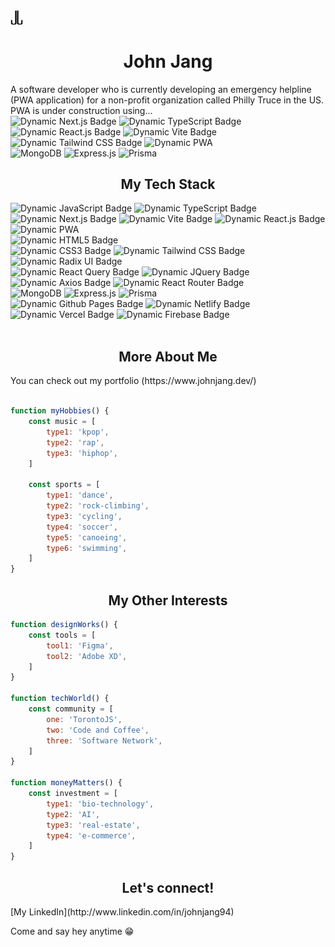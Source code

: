 <img src="./images/logo-dark-bg.png" alt="logo" width="20px"/>
<h1 align="center">John Jang</h1>
<p>
A software developer who is currently developing an emergency helpline (PWA application) for a non-profit organization called Philly Truce in the US. PWA is under construction using...<br/> <img alt="Dynamic Next.js Badge" src="https://img.shields.io/badge/Next.js-black?logo=nextdotjs&logoColor=FFFFFF"> <img alt="Dynamic TypeScript Badge" src="https://img.shields.io/badge/typescript-black?logo=typescript&logoColor=a6b6ff"> <img alt="Dynamic React.js Badge" src="https://img.shields.io/badge/react-black?logo=react&logoColor=61DAFB"> <img alt="Dynamic Vite Badge" src="https://img.shields.io/badge/vite-black?logo=vite&logoColor=blue"> <img alt="Dynamic Tailwind CSS Badge" src="https://img.shields.io/badge/tailwindcss-black?logo=tailwindcss&logoColor=06B6D4"> <img alt="Dynamic PWA" src="https://img.shields.io/badge/pwa-white?logo=pwa&logoColor=5A0FC8"> <br/>
<img alt="MongoDB" src="https://img.shields.io/badge/mongodb-black?logo=mongodb&logoColor=green"> <img alt="Express.js" src="https://img.shields.io/badge/express-black?logo=express&logoColor=ffffff"> <img alt="Prisma" src="https://img.shields.io/badge/prisma-black?logo=prisma&logoColor=ffffff">
</p>
<section>
<h1 align="center">My Tech Stack</h1>
<img alt="Dynamic JavaScript Badge" src="https://img.shields.io/badge/javascript-black?logo=javascript&logoColor=e8f22e">
<img alt="Dynamic TypeScript Badge" src="https://img.shields.io/badge/typescript-black?logo=typescript&logoColor=a6b6ff">
<img alt="Dynamic Next.js Badge" src="https://img.shields.io/badge/Next.js-black?logo=nextdotjs&logoColor=FFFFFF">
<img alt="Dynamic Vite Badge" src="https://img.shields.io/badge/vite-black?logo=vite&logoColor=blue">
<img alt="Dynamic React.js Badge" src="https://img.shields.io/badge/react-black?logo=react&logoColor=61DAFB">
<img alt="Dynamic PWA" src="https://img.shields.io/badge/pwa-white?logo=pwa&logoColor=5A0FC8"><br/>
<img alt="Dynamic HTML5 Badge" src="https://img.shields.io/badge/html5-black?logo=html5&logoColor=E34F26"><br/>
<img alt="Dynamic CSS3 Badge" src="https://img.shields.io/badge/css3-black?logo=css3&logoColor=1572B6">
<img alt="Dynamic Tailwind CSS Badge" src="https://img.shields.io/badge/tailwindcss-black?logo=tailwindcss&logoColor=06B6D4">
<img alt="Dynamic Radix UI Badge" src="https://img.shields.io/badge/radixui-black?logo=radixui&logoColor=ffffff"><br/>
<img alt="Dynamic React Query Badge" src="https://img.shields.io/badge/reactquery-black?logo=reactquery&logoColor=FF4154">
<img alt="Dynamic JQuery Badge" src="https://img.shields.io/badge/jquery-black?logo=jquery&logoColor=0769AD">
<img alt="Dynamic Axios Badge" src="https://img.shields.io/badge/axios-black?logo=axios&logoColor=ffffff">
<img alt="Dynamic React Router Badge" src="https://img.shields.io/badge/reactrouter-black?logo=reactrouter&logoColor=CA4245"> <br/>
<img alt="MongoDB" src="https://img.shields.io/badge/mongodb-black?logo=mongodb&logoColor=green"> 
<img alt="Express.js" src="https://img.shields.io/badge/express-black?logo=express&logoColor=ffffff"> 
<img alt="Prisma" src="https://img.shields.io/badge/prisma-black?logo=prisma&logoColor=ffffff"> <br/>
<img alt="Dynamic Github Pages Badge" src="https://img.shields.io/badge/github-black?logo=github&logoColor=ffffff">
<img alt="Dynamic Netlify Badge" src="https://img.shields.io/badge/netlify-black?logo=netlify&logoColor=00C7B7">
<img alt="Dynamic Vercel Badge" src="https://img.shields.io/badge/vercel-black?logo=vercel&logoColor=ffffff">
<img alt="Dynamic Firebase Badge" src="https://img.shields.io/badge/firebase-black?logo=firebase&logoColor=yellow">
</section><br/>
<section>
<h1 align="center">More About Me</h1>
You can check out my portfolio (https://www.johnjang.dev/)
<br/><br/>

```js
function myHobbies() {
    const music = [
        type1: 'kpop',
        type2: 'rap',
        type3: 'hiphop',
    ]

    const sports = [
        type1: 'dance',
        type2: 'rock-climbing',
        type3: 'cycling',
        type4: 'soccer',
        type5: 'canoeing',
        type6: 'swimming',
    ]
}
```

</section>
<section>
<h1 align="center">My Other Interests</h1>

```js
function designWorks() {
    const tools = [
        tool1: 'Figma',
        tool2: 'Adobe XD',
    ]
}

function techWorld() {
    const community = [
        one: 'TorontoJS',
        two: 'Code and Coffee',
        three: 'Software Network',
    ]
}

function moneyMatters() {
    const investment = [
        type1: 'bio-technology',
        type2: 'AI',
        type3: 'real-estate',
        type4: 'e-commerce',
    ]
}
```

<section>
<h2 align="center">Let's connect!</h2>
[My LinkedIn](http://www.linkedin.com/in/johnjang94)
<footer>
<p>Come and say hey anytime 😁</p>
</footer>
</section>
